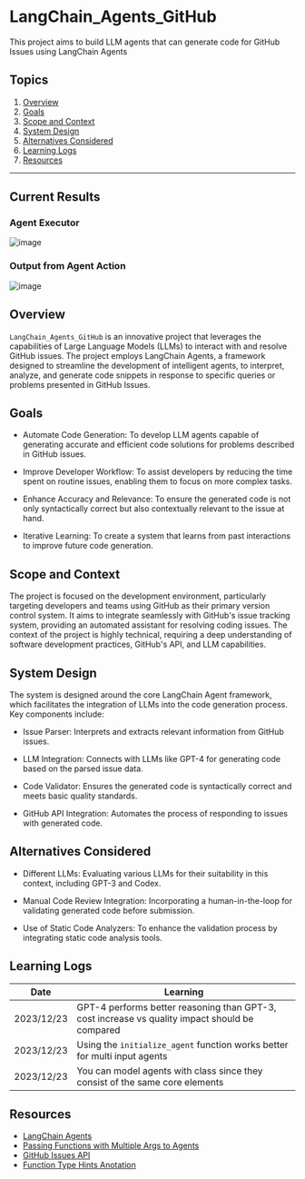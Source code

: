 # LangChain_Agents_GitHub

This project aims to build LLM agents that can generate code for GitHub Issues using LangChain Agents

## Topics

1. [Overview](#overview)
2. [Goals](#goals)
3. [Scope and Context](#scope-and-context)
4. [System Design](#system-design)
5. [Alternatives Considered](#alternatives-considered)
6. [Learning Logs](#learning-logs)
7. [Resources](#resources)

---

## Current Results

### Agent Executor

![image](https://github.com/kevinknights29/LangChain_Agents_GitHub/assets/74464814/f94096e4-f0bb-4af6-8404-121fc8190857)

### Output from Agent Action

![image](https://github.com/kevinknights29/LangChain_Agents_GitHub/assets/74464814/29a3fd03-e4c8-427b-980c-2209f22046a1)

## Overview

`LangChain_Agents_GitHub` is an innovative project that leverages the capabilities of Large Language Models (LLMs) to interact with and resolve GitHub issues.
The project employs LangChain Agents, a framework designed to streamline the development of intelligent agents, to interpret, analyze, and generate code snippets in response to specific queries or problems presented in GitHub Issues.

## Goals

- Automate Code Generation: To develop LLM agents capable of generating accurate and efficient code solutions for problems described in GitHub issues.

- Improve Developer Workflow: To assist developers by reducing the time spent on routine issues, enabling them to focus on more complex tasks.

- Enhance Accuracy and Relevance: To ensure the generated code is not only syntactically correct but also contextually relevant to the issue at hand.

- Iterative Learning: To create a system that learns from past interactions to improve future code generation.

## Scope and Context

The project is focused on the development environment, particularly targeting developers and teams using GitHub as their primary version control system.
It aims to integrate seamlessly with GitHub's issue tracking system, providing an automated assistant for resolving coding issues.
The context of the project is highly technical, requiring a deep understanding of software development practices, GitHub's API, and LLM capabilities.

## System Design

The system is designed around the core LangChain Agent framework, which facilitates the integration of LLMs into the code generation process. Key components include:

- Issue Parser: Interprets and extracts relevant information from GitHub issues.

- LLM Integration: Connects with LLMs like GPT-4 for generating code based on the parsed issue data.

- Code Validator: Ensures the generated code is syntactically correct and meets basic quality standards.

- GitHub API Integration: Automates the process of responding to issues with generated code.

## Alternatives Considered

- Different LLMs: Evaluating various LLMs for their suitability in this context, including GPT-3 and Codex.

- Manual Code Review Integration: Incorporating a human-in-the-loop for validating generated code before submission.

- Use of Static Code Analyzers: To enhance the validation process by integrating static code analysis tools.

## Learning Logs

| Date | Learning |
|------|----------|
| 2023/12/23 | GPT-4 performs better reasoning than GPT-3, cost increase vs quality impact should be compared |
| 2023/12/23 | Using the `initialize_agent` function works better for multi input agents |
| 2023/12/23 | You can model agents with class since they consist of the same core elements |

## Resources

- [LangChain Agents](https://python.langchain.com/docs/modules/agents/)
- [Passing Functions with Multiple Args to Agents](https://python.langchain.com/docs/modules/agents/tools/multi_input_tool)
- [GitHub Issues API](https://docs.github.com/en/rest/issues/comments?apiVersion=2022-11-28)
- [Function Type Hints Anotation](https://docs.python.org/3/library/typing.html#annotating-callable-objects)
